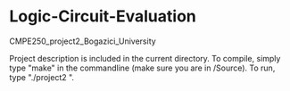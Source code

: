 # Logic-Circuit-Evaluation
CMPE250_project2_Bogazici_University

Project description is included in the current directory.
To compile, simply type "make" in the commandline (make sure you are in /Source).
To run, type "./project2 <inputfile> <outputfile>".

